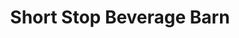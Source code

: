 ---
title: "Short Stop Beverage Barn"
url: /aberdeen/short-stop-beverage-barn/
shop: Spirituosen
---